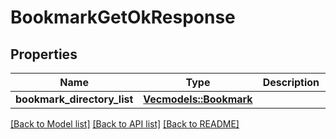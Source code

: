 # BookmarkGetOkResponse

## Properties
Name | Type | Description | Notes
------------ | ------------- | ------------- | -------------
**bookmark_directory_list** | [**Vec<models::Bookmark>**](Bookmark.md) |  | 

[[Back to Model list]](../README.md#documentation-for-models) [[Back to API list]](../README.md#documentation-for-api-endpoints) [[Back to README]](../README.md)


